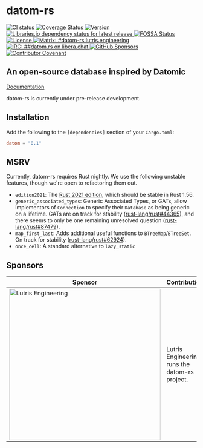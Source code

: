 <!-- SPDX-FileCopyrightText: 2021 Lutris Engineering, Inc -->
<!-- SPDX-License-Identifier: BlueOak-1.0.0 OR BSD-2-Clause-Patent -->
<!-- SPDX-FileContributor: Piper McCorkle <piper@lutris.engineering> -->

# datom-rs

<a href="https://github.com/LutrisEng/datom-rs/actions">
    <img src="https://img.shields.io/github/workflow/status/LutrisEng/datom-rs/CI"
        alt="CI status" />
</a>
<a href="https://coveralls.io/github/LutrisEng/datom-rs?branch=main">
    <img src='https://coveralls.io/repos/github/LutrisEng/datom-rs/badge.svg?branch=main'
        alt='Coverage Status' />
</a>
<a href="https://crates.io/crates/datom">
    <img src="https://img.shields.io/crates/v/datom" alt="Version" />
</a>
<a href="https://libraries.io/cargo/datom">
    <img src="https://img.shields.io/librariesio/release/cargo/datom"
        alt="Libraries.io dependency status for latest release" />
</a>
<a href="https://app.fossa.com/projects/git%2Bgithub.com%2FLutrisEng%2Fdatom-rs?ref=badge_shield">
    <img src="https://app.fossa.com/api/projects/git%2Bgithub.com%2FLutrisEng%2Fdatom-rs.svg?type=shield"
        alt="FOSSA Status">
</a>
<a href="https://blueoakcouncil.org/license/1.0.0">
    <img src="https://img.shields.io/badge/license-BlueOak%2FBSD-blue.svg" alt="License" />
</a>
<a href="https://matrix.to/#/#datom-rs:lutris.engineering">
    <img src="https://img.shields.io/badge/chat-%23datom--rs%3Alutris.engineering-informational"
        alt="Matrix: #datom-rs:lutris.engineering" />
</a>
<a href="https://web.libera.chat/?channel=##datom-rs">
    <img src="https://img.shields.io/badge/libera.chat-%23%23datom--rs-informational"
        alt="IRC: ##datom.rs on libera.chat" />
</a>
<a href="https://github.com/sponsors/LutrisEng">
    <img src="https://img.shields.io/github/sponsors/LutrisEng" alt="GitHub Sponsors" />
</a>
<a href="https://github.com/LutrisEng/datom-rs/blob/main/CODE_OF_CONDUCT.md">
    <img src="https://img.shields.io/badge/Contributor%20Covenant-2.1-4baaaa.svg"
        alt="Contributor Covenant" />
</a>

## An open-source database inspired by Datomic

[Documentation](https://os.lutris.engineering/datom-rs/datom)

datom-rs is currently under pre-release development.

## Installation

Add the following to the `[dependencies]` section of your `Cargo.toml`:

```toml
datom = "0.1"
```

## MSRV

Currently, datom-rs requires Rust nightly. We use the following unstable features, though we're open to refactoring them out.

 - `edition2021`: The [Rust 2021 edition](https://blog.rust-lang.org/2021/05/11/edition-2021.html), which should be stable in Rust 1.56.
 - `generic_associated_types`: Generic Associated Types, or GATs, allow implementors of `Connection` to specify their `Database` as being generic on a lifetime. GATs are on track for stability ([rust-lang/rust#44365](https://github.com/rust-lang/rust/issues/44265)), and there seems to only be one remaining unresolved question ([rust-lang/rust#87479](https://github.com/rust-lang/rust/issues/87479)).
 - `map_first_last`: Adds additional useful functions to `BTreeMap`/`BTreeSet`. On track for stability ([rust-lang/rust#62924](https://github.com/rust-lang/rust/issues/62924)).
 - `once_cell`: A standard alternative to `lazy_static`

## Sponsors

<table class="pure-table pure-table-horizontal">
    <thead>
        <tr>
            <th>Sponsor</th>
            <th>Contribution</th>
        </tr>
    </thead>
    <tbody>
        <tr>
            <td>
                <a href="https://lutris.engineering/?utm_source=lutrisengineering&utm_medium=github&utm_campaign=datom-rs"
                    title="Lutris Engineering, Inc">
                    <img alt="Lutris Engineering"
                        src="https://user-images.githubusercontent.com/1830959/129986000-d00e9309-a657-40a0-8cf4-518a5cd7dfae.png"
                        width="400" />
                </a>
            </td>
            <td>Lutris Engineering runs the datom-rs project.</td>
        </tr>
    </tbody>
</table>

